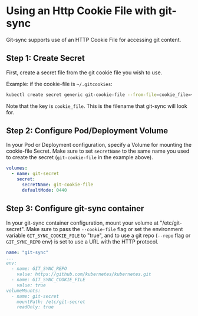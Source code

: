 # Using an Http Cookie File with git-sync

Git-sync supports use of an HTTP Cookie File for accessing git content.

## Step 1: Create Secret

First, create a secret file from the git cookie file you wish to
use.

Example: if the cookie-file is `~/.gitcookies`:

```bash
kubectl create secret generic git-cookie-file --from-file=cookie_file=~/.gitcookies
```

Note that the key is `cookie_file`. This is the filename that git-sync will look
for.

## Step 2: Configure Pod/Deployment Volume

In your Pod or Deployment configuration, specify a Volume for mounting the
cookie-file Secret. Make sure to set `secretName` to the same name you used to
create the secret (`git-cookie-file` in the example above).

```yaml
volumes:
  - name: git-secret
    secret:
      secretName: git-cookie-file
      defaultMode: 0440
```

## Step 3: Configure git-sync container

In your git-sync container configuration, mount your volume at
"/etc/git-secret". Make sure to pass the `--cookie-file` flag or set the
environment variable `GIT_SYNC_COOKIE_FILE` to "true", and to use a git repo
(`--repo` flag or `GIT_SYNC_REPO` env) is set to use a URL with the HTTP
protocol.

```yaml
name: "git-sync"
...
env:
  - name: GIT_SYNC_REPO
    value: https://github.com/kubernetes/kubernetes.git
  - name: GIT_SYNC_COOKIE_FILE
    value: true
volumeMounts:
  - name: git-secret
    mountPath: /etc/git-secret
    readOnly: true
```
